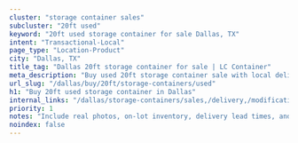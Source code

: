 ```yaml
---
cluster: "storage container sales"
subcluster: "20ft used"
keyword: "20ft used storage container for sale Dallas, TX"
intent: "Transactional-Local"
page_type: "Location-Product"
city: "Dallas, TX"
title_tag: "Dallas 20ft storage container for sale | LC Container"
meta_description: "Buy used 20ft storage container sale with local delivery in Dallas, TX. LC Container — local Since 2003. Request a fast quote today."
url_slug: "/dallas/buy/20ft/storage-containers/used"
h1: "Buy 20ft used storage container in Dallas"
internal_links: "/dallas/storage-containers/sales,/delivery,/modifications"
priority: 1
notes: "Include real photos, on-lot inventory, delivery lead times, and financing info."
noindex: false
---
```


<!-- TODO: Add unique city/inventory copy, images, and internal links here. -->
